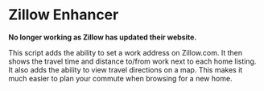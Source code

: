 # Zillow Enhancer

**No longer working as Zillow has updated their website.**

This script adds the ability to set a work address on Zillow.com. It then shows
the travel time and distance to/from work next to each home listing. It also adds
the ability to view travel directions on a map. This makes it much easier to plan
your commute when browsing for a new home.